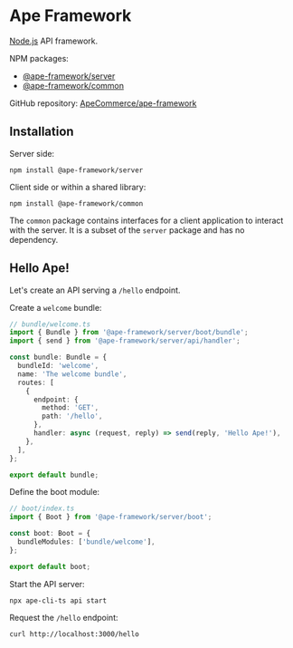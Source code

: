 # Ape Framework

[Node.js](https://nodejs.org) API framework.

NPM packages:

- [@ape-framework/server](https://www.npmjs.com/package/@ape-framework/server)
- [@ape-framework/common](https://www.npmjs.com/package/@ape-framework/common)

GitHub repository: [ApeCommerce/ape-framework](https://github.com/ApeCommerce/ape-framework)

## Installation

Server side:

```
npm install @ape-framework/server
```

Client side or within a shared library:

```
npm install @ape-framework/common
```

The `common` package contains interfaces for a client application to interact with the server. It is a subset of the `server` package and has no dependency.

## Hello Ape!

Let's create an API serving a `/hello` endpoint.

Create a `welcome` bundle:

```ts
// bundle/welcome.ts
import { Bundle } from '@ape-framework/server/boot/bundle';
import { send } from '@ape-framework/server/api/handler';

const bundle: Bundle = {
  bundleId: 'welcome',
  name: 'The welcome bundle',
  routes: [
    {
      endpoint: {
        method: 'GET',
        path: '/hello',
      },
      handler: async (request, reply) => send(reply, 'Hello Ape!'),
    },
  ],
};

export default bundle;
```

Define the boot module:

```ts
// boot/index.ts
import { Boot } from '@ape-framework/server/boot';

const boot: Boot = {
  bundleModules: ['bundle/welcome'],
};

export default boot;
```

Start the API server:

```
npx ape-cli-ts api start
```

Request the `/hello` endpoint:

```
curl http://localhost:3000/hello
```
